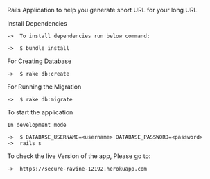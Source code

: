 Rails Application to help you generate short URL for your long URL

Install Dependencies

	->  To install dependencies run below command:
 
    ->  $ bundle install

For Creating Database

 	->  $ rake db:create

For Running the Migration

 	-> 	$ rake db:migrate    

To start the application

    In development mode

    ->  $ DATABASE_USERNAME=<username> DATABASE_PASSWORD=<password> 
    ->  rails s

To check the live Version of the app, Please go to:
	
	->  https://secure-ravine-12192.herokuapp.com

        


